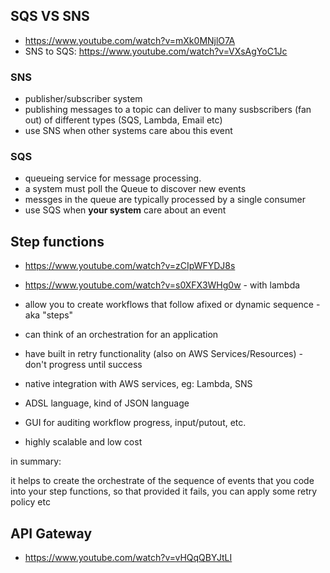 

## SQS VS SNS

* https://www.youtube.com/watch?v=mXk0MNjlO7A
* SNS to SQS: https://www.youtube.com/watch?v=VXsAgYoC1Jc



### SNS

* publisher/subscriber system
* publishing messages to a topic can deliver to many susbscribers (fan out) of different types (SQS, Lambda, Email etc)
* use SNS  when other systems care abou this event


### SQS

* queueing service for message processing.
* a system must poll the Queue to discover new events
* messges in the queue are typically processed by a single consumer
* use SQS when **your system** care about an event

## Step functions
* https://www.youtube.com/watch?v=zCIpWFYDJ8s
* https://www.youtube.com/watch?v=s0XFX3WHg0w - with lambda

* allow you to create workflows that follow afixed or dynamic sequence - aka "steps"
* can think of an orchestration for an application
* have built in retry functionality (also on AWS Services/Resources) - don't progress until success
* native integration with AWS services, eg: Lambda, SNS
* ADSL language, kind of JSON language
* GUI for auditing workflow progress, input/putout, etc.
* highly scalable and low cost


in summary:

it helps to create the orchestrate of the sequence of events that you code into your step functions, so that provided it fails, you can apply some retry policy etc





## API Gateway

* https://www.youtube.com/watch?v=vHQqQBYJtLI
